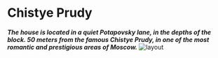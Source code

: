 # Chistye Prudy
***The house is located in a quiet Potapovsky lane, in the depths of the block. 50 meters from the famous Chistye Prudy, in one of the most romantic and prestigious areas of Moscow.***
<img src="https://i.ibb.co/hHWVHjB/image.jpg" alt="layout">
